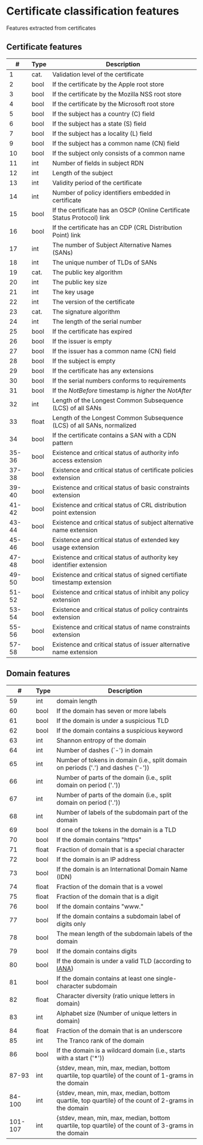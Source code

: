 # Certificate classification features
Features extracted from certificates

## Certificate features
| # | Type | Description | 
|---|------|-------------|
|    1          |          cat.        | Validation level of the certificate                                                                                    |
|    2          |          bool          | If the certificate by the Apple root store                                                                           |
|    3          |          bool          | If the certificate by the Mozilla NSS root store                                                                     |
|    4          |          bool          | If the certificate by the Microsoft root store                                                                       |
|    5          |          bool          | If the subject has a country (C) field                                                                               |
|    6          |          bool          | If the subject has a state (S) field                                                                                 |
|    7          |          bool          | If the subject has a locality (L) field                                                                              |
|    9          |          bool          | If the subject has a common name (CN) field                                                                          |
|    10          |         bool          | If the subject only consists of a common name                                                                        |
|    11          |         int           | Number of fields in subject RDN                                                                                      |
|    12          |         int           | Length of the subject                                                                                                |
|    13          |         int           | Validity period of the certificate                                                                                   |
|    14          |         int           | Number of policy identifiers embedded in certificate                                                                 |
|    15          |         bool          | If the certificate has an OSCP (Online Certificate Status Protocol) link                                             |
|    16          |         bool          | If the certificate has an CDP (CRL Distribution Point) link                                                          |
|    17          |         int           | The number of Subject Alternative Names (SANs)                                                                       |
|    18          |         int           | The unique number of TLDs of SANs                                                                                    |
|    19          |         cat.        | The public key algorithm                                                                                               |
|    20          |         int           | The public key size                                                                                                  |
|    21          |         int           | The key usage                                                                                                        |
|    22          |         int           | The version of the certificate                                                                                       |
|    23          |         cat.        | The signature algorithm                                                                                                |
|    24          |         int           | The length of the serial number                                                                                      |
|    25          |         bool          | If the certificate has expired                                                                                       |
|    26          |         bool          | If the issuer is empty                                                                                               |
|    27          |         bool          | If the issuer has a common name (CN) field                                                                           |
|    28          |         bool          | If the subject is empty                                                                                              |
|    29          |         bool          | If the certificate has any extensions                                                                                |
|    30          |         bool          | If the serial numbers conforms to requirements                                                                       |
|    31          |         bool          | If the *NotBefore* timestamp is *higher* the *NotAfter*
|    32          |         int           | Length of the Longest Common Subsequence (LCS) of all SANs                                                           |
|    33          |         float         | Length of the Longest Common Subsequence (LCS) of all SANs, normalized                                               |
|    34          |         bool          | If the certificate contains a SAN with a CDN pattern                                                                 |
|    35-36      |         bool          | Existence and critical status of authority info access extension                                                     |
|    37-38      |         bool          | Existence and critical status of certificate policies extension                                                      |
|    39-40      |         bool          | Existence and critical status of basic constraints extension                                                         |
|    41-42      |         bool          | Existence and critical status of CRL distribution point extension                                                    |
|    43-44      |         bool          | Existence and critical status of subject alternative name extension                                                  |
|    45-46      |         bool          | Existence and critical status of extended key usage extension                                                        |
|    47-48      |         bool          | Existence and critical status of authority key identifier extension                                                  |
|    49-50      |         bool          | Existence and critical status of signed certifiate timestamp extension                                               |
|    51-52      |         bool          | Existence and critical status of inhibit any policy extension                                                        |
|    53-54      |         bool          | Existence and critical status of policy contraints extension                                                         |
|    55-56      |         bool          | Existence and critical status of name constraints extension                                                          |
|    57-58      |         bool          | Existence and critical status of issuer alternative name extension                                                   |

## Domain features

|# | Type| Description |
|----|-----|------|
| 59                  | int           | domain length                                                                                                                       |
| 60                  | bool          | If the domain has seven or more labels                                                                                              |
| 61                  | bool          | If the domain is under a suspicious TLD                                                                                             |
| 62                  | bool          | If the domain contains a suspicious keyword                                                                                         |
| 63                  | int           | Shannon entropy of the domain                                                                                                       |
| 64                  | int           | Number of dashes (`-') in domain                                                                                                    |
| 65                  | int           | Number of tokens in domain (i.e., split domain on periods ('.') and dashes ('-'))                                                   |
| 66                  | int           | Number of parts of the domain (i.e., split domain on period ('.'))                                                                  |
| 67                  | int           | Number of parts of the domain (i.e., split domain on period ('.'))                                                                  |
| 68                  | int           | Number of labels of the subdomain part of the domain                                                                                |
| 69                  | bool          | If one of the tokens in the domain is a TLD                                                                                         |
| 70                  | bool          | If the domain contains "https"                                                                                                      |
| 71                  | float         | Fraction of domain that is a special character                                                                                      |
| 72                  | bool          | If the domain is an IP address                                                                                                      |
| 73                  | bool          | If the domain is an International Domain Name (IDN)                                                                                 |
| 74                  | float         | Fraction of the domain that is a vowel                                                                                              |
| 75                  | float         | Fraction of the domain that is a digit                                                                                              |
| 76                  | bool          | If the domain contains "www."                                                                                                       |
| 77                  | bool          | If the domain contains a subdomain label of digits only                                                                             |
| 78                  | bool          | The mean length of the subdomain labels of the domain                                                                               |
| 79                  | bool          | If the domain contains digits                                                                                                       |
| 80                  | bool          | If the domain is under a valid TLD (according to [IANA](https://data.iana.org/TLD/tlds-alpha-by-domain.txt))           |
| 81                  | bool          | If the domain contains at least one single-character subdomain                                                                      |
| 82                  | float         | Character diversity (ratio unique letters in domain)                                                                                |
| 83                  | int           | Alphabet size (Number of unique letters in domain)                                                                                  |
| 84                  | float         | Fraction of the domain that is an underscore                                                                                        |
| 85                  | int           | The Tranco rank of the domain                                                                                                       |
| 86                  | bool          | If the domain is a wildcard domain (i.e., starts with a start ('*'))                                                                |
| 87-93              | int           | \{stdev, mean, min, max, median, bottom quartile, top quartile\} of the count of 1-grams in the domain                 |
| 84-100             | int           | \{stdev, mean, min, max, median, bottom quartile, top quartile\} of the count of 2-grams in the domain                 |
| 101-107            | int           | \{stdev, mean, min, max, median, bottom quartile, top quartile\} of the count of 3-grams in the domain                 |